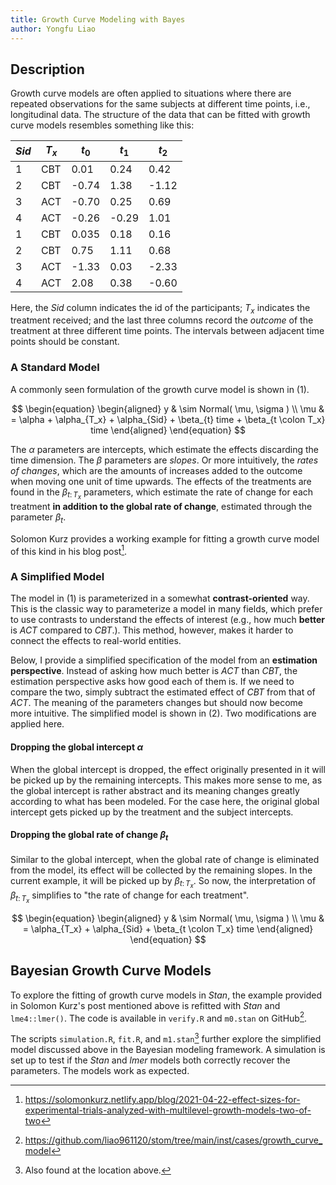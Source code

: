 ```yaml
---
title: Growth Curve Modeling with Bayes
author: Yongfu Liao
---
```



Description
-----------

Growth curve models are often applied to situations where there are repeated
observations for the same subjects at different time points, i.e., longitudinal
data. The structure of the data that can be fitted with growth curve models
resembles something like this:

| $Sid$ | $T_x$ | $t_0$ | $t_1$ | $t_2$ |
|-------|-------|-------|-------|-------|
| 1     | CBT   | 0.01  | 0.24  | 0.42  |
| 2     | CBT   | -0.74 | 1.38  | -1.12 |
| 3     | ACT   | -0.70 | 0.25  | 0.69  |
| 4     | ACT   | -0.26 | -0.29 | 1.01  |
| 1     | CBT   | 0.035 | 0.18  | 0.16  |
| 2     | CBT   | 0.75  | 1.11  | 0.68  |
| 3     | ACT   | -1.33 | 0.03  | -2.33 |
| 4     | ACT   | 2.08  | 0.38  | -0.60 |

Here, the $Sid$ column indicates the id of the participants; $T_x$ indicates
the treatment received; and the last three columns record the _outcome_ of the
treatment at three different time points. The intervals between adjacent time
points should be constant. 


### A Standard Model

A commonly seen formulation of the growth curve model is shown in (1).

$$
\begin{equation}
    \begin{aligned}
    y   & \sim Normal( \mu, \sigma )  \\
    \mu &  = \alpha + \alpha_{T_x} + \alpha_{Sid} + \beta_{t} time + \beta_{t \colon T_x} time
    \end{aligned}
\end{equation}
$$

The $\alpha$ parameters are intercepts, which estimate the effects discarding
the time dimension. The $\beta$ parameters are _slopes_. Or more intuitively,
the _rates of changes_, which are the amounts of increases added to the outcome
when moving one unit of time upwards. The effects of the treatments are found in
the $\beta_{t \colon T_x}$ parameters, which estimate the rate of change for
each treatment **in addition to the global rate of change**, estimated through
the parameter $\beta_{t}$.

Solomon Kurz provides a working example for fitting a growth curve model of this
kind in his blog post[^post].


### A Simplified Model

The model in (1) is parameterized in a somewhat **contrast-oriented** way. This
is the classic way to parameterize a model in many fields, which prefer to use
contrasts to understand the effects of interest (e.g., how much **better** is
_ACT_ compared to _CBT_.). This method, however, makes it harder to connect the
effects to real-world entities.

Below, I provide a simplified specification of the model from an **estimation
perspective**. Instead of asking how much better is _ACT_ than _CBT_, the
estimation perspective asks how good each of them is. If we need to compare the
two, simply subtract the estimated effect of _CBT_ from that of _ACT_. The
meaning of the parameters changes but should now become more intuitive. The
simplified model is shown in (2). Two modifications are applied here.

#### Dropping the global intercept $\alpha$

When the global intercept is dropped, the effect originally presented in it
will be picked up by the remaining intercepts. This makes more sense to me, as
the global intercept is rather abstract and its meaning changes greatly
according to what has been modeled. For the case here, the original global
intercept gets picked up by the treatment and the subject intercepts.

#### Dropping the global rate of change $\beta_t$

Similar to the global intercept, when the global rate of change is eliminated
from the model, its effect will be collected by the remaining slopes. In the
current example, it will be picked up by $\beta_{t \colon T_x}$. So now, the
interpretation of $\beta_{t \colon T_x}$ simplifies to "the rate of change for
each treatment".

$$
\begin{equation}
    \begin{aligned}
    y   & \sim Normal( \mu, \sigma )  \\
    \mu &  = \alpha_{T_x} + \alpha_{Sid} + \beta_{t \colon T_x} time
    \end{aligned}
\end{equation}
$$



Bayesian Growth Curve Models
----------------------------

To explore the fitting of growth curve models in *Stan*, the example provided in
Solomon Kurz's post mentioned above is refitted with *Stan* and `lme4::lmer()`.
The code is available in `verify.R` and `m0.stan` on GitHub[^repo].

The scripts `simulation.R`, `fit.R`, and `m1.stan`[^note] further explore the
simplified model discussed above in the Bayesian modeling framework. A
simulation is set up to test if the *Stan* and *lmer* models both correctly
recover the parameters. The models work as expected.



[^post]: <https://solomonkurz.netlify.app/blog/2021-04-22-effect-sizes-for-experimental-trials-analyzed-with-multilevel-growth-models-two-of-two>
[^repo]: <https://github.com/liao961120/stom/tree/main/inst/cases/growth_curve_model>
[^note]: Also found at the location above.
